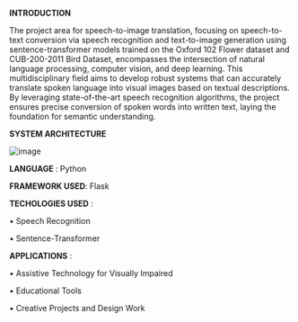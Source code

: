 **INTRODUCTION** 
 
The project area for speech-to-image translation, focusing on speech-to-text conversion via speech
recognition and text-to-image generation using sentence-transformer models trained on the Oxford
102 Flower dataset and CUB-200-2011 Bird Dataset, encompasses the intersection of natural language processing, computer vision, and deep learning. This multidisciplinary field aims to develop
robust systems that can accurately translate spoken language into visual images based on textual descriptions. By leveraging state-of-the-art speech recognition algorithms, the project ensures precise
conversion of spoken words into written text, laying the foundation for semantic understanding.

**SYSTEM ARCHITECTURE** 

![image](https://github.com/akshara2207/SPEECH-TO-IMAGE-TRANSLATION-MAIN-PROJECT/assets/117832952/add27cf4-58ab-4e78-b8b6-a0233d63a75d)


**LANGUAGE** :
Python 

**FRAMEWORK USED**:
Flask


**TECHOLOGIES USED** :

• Speech Recognition

• Sentence-Transformer 

**APPLICATIONS** :

• Assistive Technology for Visually Impaired

• Educational Tools

• Creative Projects and Design Work
